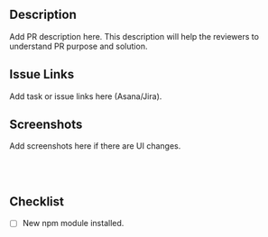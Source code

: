 ## Description
Add PR description here. This description will help the reviewers to understand PR purpose and solution.

## Issue Links
Add task or issue links here (Asana/Jira).

## Screenshots
Add screenshots here if there are UI changes.




<br/><br/>
## Checklist
- [ ] New npm module installed.
